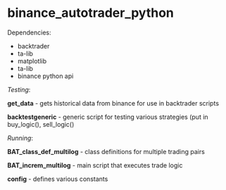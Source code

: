 # binance_autotrader_python

Dependencies:
  - backtrader
  - ta-lib
  -  matplotlib
  -  ta-lib
  -  binance python api

    
_Testing_:
    
**get_data** - gets historical data from binance for use in backtrader scripts

**backtestgeneric** - generic script for testing various strategies (put in buy_logic(), sell_logic()

_Running_:

**BAT_class_def_multilog** - class definitions for multiple trading pairs

**BAT_increm_multilog** - main script that executes trade logic

**config** - defines various constants
